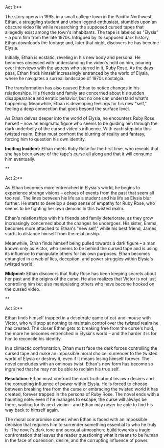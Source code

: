 Act 1:**

The story opens in 1995, in a small college town in the Pacific Northwest. Ethan, a struggling student and urban legend enthusiast, stumbles upon an obscure video file while researching the supposed cursed tapes that allegedly exist among the town's inhabitants. The tape is labeled as "Elysia" – a porn film from the late 1970s. Intrigued by its supposed dark history, Ethan downloads the footage and, later that night, discovers he has become Elysia.

Initially, Ethan is ecstatic, reveling in his new body and persona. He becomes obsessed with understanding the video's hold on him, pouring over interviews with the actress who starred in it, Ruby Rose. As the days pass, Ethan finds himself increasingly entranced by the world of Elysia, where he navigates a surreal landscape of 1970s nostalgia.

The transformation has also caused Ethan to notice changes in his relationships. His friends and family are concerned about his sudden disappearance and erratic behavior, but no one can understand what's happening. Meanwhile, Ethan is developing feelings for his new "self," feeling a deep connection that goes beyond the surface level.

As Ethan delves deeper into the world of Elysia, he encounters Ruby Rose herself – now an enigmatic figure who seems to be guiding him through the dark underbelly of the cursed video's influence. With each step into this twisted realm, Ethan must confront the blurring of reality and fantasy, forcing him to question his own identity.

**Inciting Incident:** Ethan meets Ruby Rose for the first time, who reveals that she has been aware of the tape's curse all along and that it will consume him eventually.

**

Act 2:**

As Ethan becomes more entrenched in Elysia's world, he begins to experience strange visions – echoes of events from the past that seem all too real. The lines between his life as a student and his life as Elysia blur further. He starts to develop a deep sense of empathy for Ruby Rose, who seems to be fighting her own demons in this twisted realm.

Ethan's relationships with his friends and family deteriorate, as they grow increasingly concerned about the changes he undergoes. His sister, Emma, becomes more attached to Ethan's "new self," while his best friend, James, starts to distance himself from the relationship.

Meanwhile, Ethan finds himself being pulled towards a dark figure – a man known only as Victor, who seems to be behind the cursed tape and is using its influence to manipulate others for his own purposes. Ethan becomes entangled in a web of lies, deception, and power struggles within Elysia's twisted world.

**Midpoint:** Ethan discovers that Ruby Rose has been keeping secrets about her past and the origins of the curse. He also realizes that Victor is not just controlling him but also manipulating others who have become hooked on the cursed video.

**

Act 3:**

Ethan finds himself trapped in a desperate game of cat-and-mouse with Victor, who will stop at nothing to maintain control over the twisted realm he has created. The closer Ethan gets to breaking free from the curse's hold, the more he becomes entrenched in Elysia's world – and the harder it is for him to reconcile his identity.

In a climactic confrontation, Ethan must face the dark forces controlling the cursed tape and make an impossible moral choice: surrender to the twisted world of Elysia or destroy it, even if it means losing himself forever. The novel concludes with an ominous twist: Ethan's new form has become so ingrained that he may not be able to reclaim his true self.

**Resolution:** Ethan must confront the dark truth about his own desires and the corrupting influence of power within Elysia. He is forced to choose between breaking free from the curse or embracing the twisted world it has created, forever trapped in the persona of Ruby Rose. The novel ends with a haunting note: even if he manages to escape, the curse will always be there, waiting for its next victim – and Ethan may never be able to find his way back to himself again.

The moral compromise comes when Ethan is faced with an impossible decision that requires him to surrender something essential to who he truly is. The novel's dark tone and sensual atmosphere build towards a tragic confrontation that leaves the reader questioning what it means to be human in the face of obsession, desire, and the corrupting influence of power.